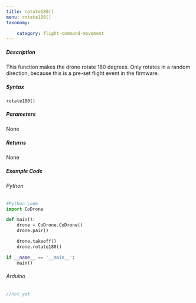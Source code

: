 ```yaml
---
title: rotate180()
menu: rotate180()
taxonomy:

	category: flight-command-movement
---
```


##### Description

This function makes the drone rotate 180 degrees. Only rotates in a random direction, because this is a pre-set flight event in the firmware.

##### Syntax
```rotate180()```

##### Parameters

None

##### Returns

None

##### Example Code
###### Python
```python
#Python code
import CoDrone

def main():
	drone = CoDrone.CoDrone()
	drone.pair()

	drone.takeoff()
	drone.rotate180()

if __name__ == '__main__':
	main()

```
###### Arduino
```c
//not yet
```